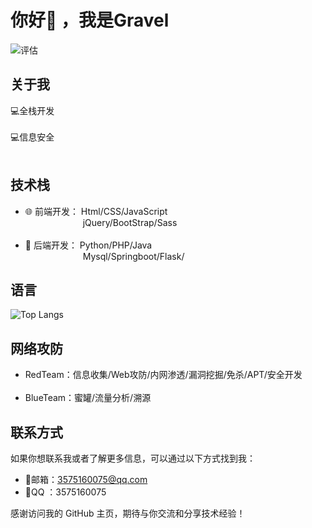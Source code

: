 # 你好👋 ，我是Gravel
![评估](https://github-readme-stats.vercel.app/api?username=Linwin-Cloud&show_icons=true&theme=transparent)

## 关于我
💻全栈开发<br/>
<br/>
💻信息安全<br/>
<br/>


## 技术栈

- 🌐 前端开发：&nbsp;Html/CSS/JavaScript<br/>
  &emsp;&emsp;&emsp;&emsp;&emsp;&emsp;&nbsp;
  jQuery/BootStrap/Sass<br/>
  <br/>
- 🚀 后端开发：&nbsp;Python/PHP/Java<br/>
  &emsp;&emsp;&emsp;&emsp;&emsp;&emsp;&nbsp;
  Mysql/Springboot/Flask/

## 语言
![Top Langs](https://github-readme-stats.vercel.app/api/top-langs/?username=Linwin-Cloud&layout=compact&theme=tokyonight)

## 网络攻防

- RedTeam：信息收集/Web攻防/内网渗透/漏洞挖掘/免杀/APT/安全开发<br/>
   <br/>
- BlueTeam：蜜罐/流量分析/溯源


## 联系方式

如果你想联系我或者了解更多信息，可以通过以下方式找到我：

- 📧邮箱：3575160075@qq.com
- 🐧QQ ：3575160075


感谢访问我的 GitHub 主页，期待与你交流和分享技术经验！
